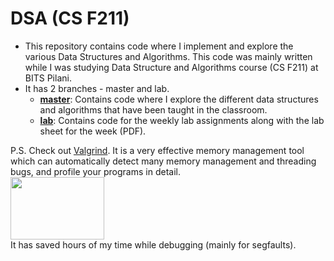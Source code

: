# DSA (CS F211)
* This repository contains code where I implement and explore the various Data Structures and Algorithms. This code was mainly written while I was studying Data Structure and Algorithms course (CS F211) at BITS Pilani.
* It has 2 branches - master and lab.  
	* **[master](https://github.com/MananSoni42/DSA/tree/master)**: Contains code where I explore the different data structures and algorithms that have been taught in the classroom.
	* **[lab](https://github.com/MananSoni42/DSA/tree/lab)**: Contains code for the weekly lab assignments along with the lab sheet for the week (PDF).

P.S.
Check out [Valgrind](https://valgrind.org/). It is a very effective memory management tool which can automatically detect many memory management and threading bugs, and profile your programs in detail.  
<img src="https://thumbs.gfycat.com/GentleTimelyFox-size_restricted.gif" width="150" height="100" />  
It has saved hours of my time while debugging (mainly for segfaults).

